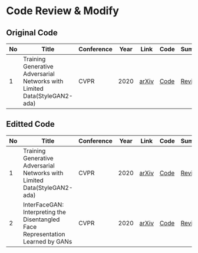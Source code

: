 Code Review & Modify
===================

Original Code
---------------

No | Title | Conference | Year | Link | Code | Summary |  
------------ | ------------- |----------|----------|----------|----------|----------|  
1 | Training Generative Adversarial Networks with Limited Data(StyleGAN2-ada) | CVPR | 2020 | [arXiv](https://arxiv.org/abs/2006.06676v1)|[Code](https://github.com/NVlabs/stylegan2-ada-pytorch)|[Review](https://github.com/doublejy715/Code-review/tree/main/stylegan2-ada-pytorch-main) |  

Editted Code
---------------

No | Title | Conference | Year | Link | Code | Summary |  
------------ | ------------- |----------|----------|----------|----------|----------|  
1 | Training Generative Adversarial Networks with Limited Data(StyleGAN2-ada) | CVPR | 2020 | [arXiv](https://arxiv.org/abs/2006.06676v1)|[Code](https://github.com/NVlabs/stylegan2-ada-pytorch)|[Review](https://github.com/doublejy715/Code-review/tree/main/stylegan2-ada-pytorch-main) |  
2 | InterFaceGAN: Interpreting the Disentangled Face Representation Learned by GANs | CVPR | 2020 | [arXiv](https://arxiv.org/abs/2005.09635) | [Code](https://github.com/genforce/interfacegan) | [Review](https://github.com/doublejy715/Code-review/tree/main/InterfaceGAN)|
